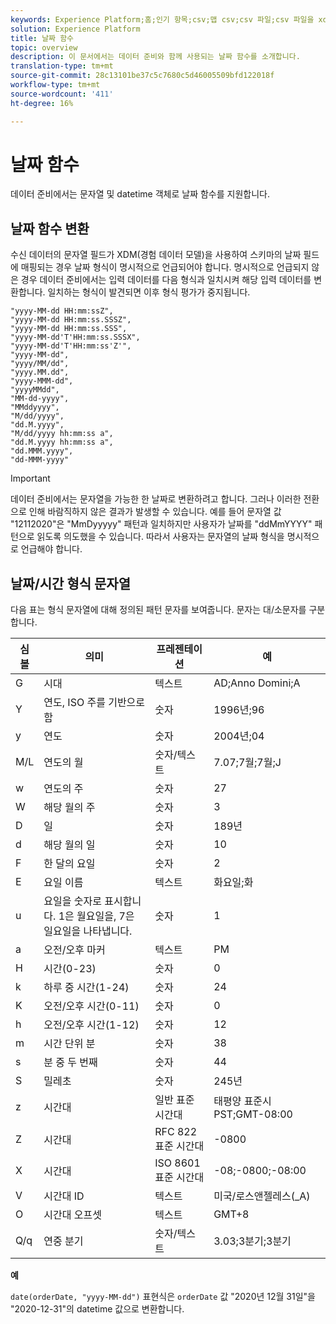 ```yaml
---
keywords: Experience Platform;홈;인기 항목;csv;맵 csv;csv 파일;csv 파일을 xdm에 매핑;csv를 xdm;ui 안내서;매퍼;날짜;날짜;날짜 함수;날짜;Analytics;home;popular csv;map csv;mapper;mapping;date functions;date;date
solution: Experience Platform
title: 날짜 함수
topic: overview
description: 이 문서에서는 데이터 준비와 함께 사용되는 날짜 함수를 소개합니다.
translation-type: tm+mt
source-git-commit: 28c13101be37c5c7680c5d46005509bfd122018f
workflow-type: tm+mt
source-wordcount: '411'
ht-degree: 16%

---
```



# 날짜 함수

데이터 준비에서는 문자열 및 datetime 객체로 날짜 함수를 지원합니다.

## 날짜 함수 변환

수신 데이터의 문자열 필드가 XDM(경험 데이터 모델)을 사용하여 스키마의 날짜 필드에 매핑되는 경우 날짜 형식이 명시적으로 언급되어야 합니다. 명시적으로 언급되지 않은 경우 데이터 준비에서는 입력 데이터를 다음 형식과 일치시켜 해당 입력 데이터를 변환합니다. 일치하는 형식이 발견되면 이후 형식 평가가 중지됩니다.

```console
"yyyy-MM-dd HH:mm:ssZ",
"yyyy-MM-dd HH:mm:ss.SSSZ",
"yyyy-MM-dd HH:mm:ss.SSS",
"yyyy-MM-dd'T'HH:mm:ss.SSSX",
"yyyy-MM-dd'T'HH:mm:ss'Z'",
"yyyy-MM-dd",
"yyyy/MM/dd",
"yyyy.MM.dd",
"yyyy-MMM-dd",
"yyyyMMdd",
"MM-dd-yyyy",
"MMddyyyy",
"M/dd/yyyy",
"dd.M.yyyy",
"M/dd/yyyy hh:mm:ss a",
"dd.M.yyyy hh:mm:ss a",
"dd.MMM.yyyy",
"dd-MMM-yyyy"
```

>[!IMPORTANT]
>
> 데이터 준비에서는 문자열을 가능한 한 날짜로 변환하려고 합니다. 그러나 이러한 전환으로 인해 바람직하지 않은 결과가 발생할 수 있습니다. 예를 들어 문자열 값 &quot;12112020&quot;은 &quot;MmDyyyyy&quot; 패턴과 일치하지만 사용자가 날짜를 &quot;ddMmYYYY&quot; 패턴으로 읽도록 의도했을 수 있습니다. 따라서 사용자는 문자열의 날짜 형식을 명시적으로 언급해야 합니다.

## 날짜/시간 형식 문자열

다음 표는 형식 문자열에 대해 정의된 패턴 문자를 보여줍니다. 문자는 대/소문자를 구분합니다.

| 심볼 | 의미 | 프레젠테이션 | 예 |
| ------ | ------- | ------------ | ------- |
| G | 시대 | 텍스트 | AD;Anno Domini;A |
| Y | 연도, ISO 주를 기반으로 함 | 숫자 | 1996년;96 |
| y | 연도 | 숫자 | 2004년;04 |
| M/L | 연도의 월 | 숫자/텍스트 | 7.07;7월;7월;J |
| w | 연도의 주 | 숫자 | 27 |
| W | 해당 월의 주 | 숫자 | 3 |
| D | 일 | 숫자 | 189년 |
| d | 해당 월의 일 | 숫자 | 10 |
| F | 한 달의 요일 | 숫자 | 2 |
| E | 요일 이름 | 텍스트 | 화요일;화 |
| u | 요일을 숫자로 표시합니다. 1은 월요일을, 7은 일요일을 나타냅니다. | 숫자 | 1 |
| a | 오전/오후 마커 | 텍스트 | PM |
| H | 시간(0-23) | 숫자 | 0 |
| k | 하루 중 시간(1-24) | 숫자 | 24 |
| K | 오전/오후 시간(0-11) | 숫자 | 0 |
| h | 오전/오후 시간(1-12) | 숫자 | 12 |
| m | 시간 단위 분 | 숫자 | 38 |
| s | 분 중 두 번째 | 숫자 | 44 |
| S | 밀레초 | 숫자 | 245년 |
| z | 시간대 | 일반 표준 시간대 | 태평양 표준시PST;GMT-08:00 |
| Z | 시간대 | RFC 822 표준 시간대 | -0800 |
| X | 시간대 | ISO 8601 표준 시간대 | -08;-0800;-08:00 |
| V | 시간대 ID | 텍스트 | 미국/로스앤젤레스(_A) |
| O | 시간대 오프셋 | 텍스트 | GMT+8 |
| Q/q | 연중 분기 | 숫자/텍스트 | 3.03;3분기;3분기 |

**예**

`date(orderDate, "yyyy-MM-dd")` 표현식은 `orderDate` 값 &quot;2020년 12월 31일&quot;을 &quot;2020-12-31&quot;의 datetime 값으로 변환합니다.